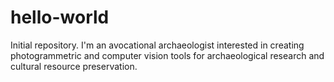 # hello-world
Initial repository.
I'm an avocational archaeologist interested in creating photogrammetric and computer vision tools for archaeological research and cultural resource preservation.
